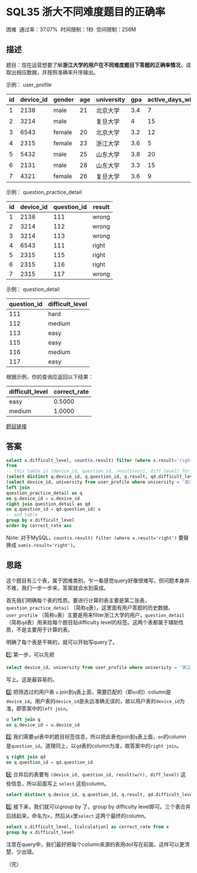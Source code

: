 # SQL35 浙大不同难度题目的正确率

困难  通过率：37.07%  时间限制：1秒  空间限制：256M

## 描述

题目：现在运营想要了解**浙江大学的用户在不同难度题目下答题的正确率情况**，请取出相应数据，并按照准确率升序输出。

示例： user_profile

| id  | device_id | gender | age | university | gpa | active_days_within_30 | question_cnt | answer_cnt |
| --- | --------- | ------ | --- | ---------- | --- | --------------------- | ------------ | ---------- |
| 1   | 2138      | male   | 21  | 北京大学       | 3.4 | 7                     | 2            | 12         |
| 2   | 3214      | male   |     | 复旦大学       | 4   | 15                    | 5            | 25         |
| 3   | 6543      | female | 20  | 北京大学       | 3.2 | 12                    | 3            | 30         |
| 4   | 2315      | female | 23  | 浙江大学       | 3.6 | 5                     | 1            | 2          |
| 5   | 5432      | male   | 25  | 山东大学       | 3.8 | 20                    | 15           | 70         |
| 6   | 2131      | male   | 28  | 山东大学       | 3.3 | 15                    | 7            | 13         |
| 7   | 4321      | female | 26  | 复旦大学       | 3.6 | 9                     | 6            | 52         |

示例： question_practice_detail

| id  | device_id | question_id | result |
| --- | --------- | ----------- | ------ |
| 1   | 2138      | 111         | wrong  |
| 2   | 3214      | 112         | wrong  |
| 3   | 3214      | 113         | wrong  |
| 4   | 6543      | 111         | right  |
| 5   | 2315      | 115         | right  |
| 6   | 2315      | 116         | right  |
| 7   | 2315      | 117         | wrong  |

示例： question_detail

| question_id | difficult_level |
| ----------- | --------------- |
| 111         | hard            |
| 112         | medium          |
| 113         | easy            |
| 115         | easy            |
| 116         | medium          |
| 117         | easy            |

根据示例，你的查询应返回以下结果：

| difficult_level | correct_rate |
| --------------- | ------------ |
| easy            | 0.5000       |
| medium          | 1.0000       |

[题目链接](https://www.nowcoder.com/practice/d8a4f7b1ded04948b5435a45f03ead8c)

## 答案

```sql
select x.difficult_level, count(x.result) filter (where x.result='right')/count(x.result)::float as correct_rate
from
-- this table is (device_id, question_id, result(w/r), diff_level) for ZJU users
(select distinct q.device_id, q.question_id, q.result, qd.difficult_level from
(select device_id, university from user_profile where university = '浙江大学') as u
left join 
question_practice_detail as q
on q.device_id = u.device_id
right join question_detail as qd
on q.question_id = qd.question_id) x
-- end table
group by x.difficult_level
order by correct_rate asc
```

Note: 对于MySQL，`count(x.result) filter (where x.result='right')` 要替换成 `sum(x.result='right')`。

## 思路

这个题目有三个表，属于困难类别，乍一看感觉query好像很难写，但问题本身并不难，我们一步一步来，答案就会水到渠成。

首先我们明确每个表的性质。要进行计算的表主要是第二张表，`question_practice_detail` （简称`q`表），这里面有用户答题的历史数据。`user_profile` （简称`u`表）主要是用来filter浙江大学的用户，`question_detail` （简称`qd`表）用来给每个题目贴difficulty level的标签。这两个表都属于辅助性质，不是主要用于计算的表。

明确了每个表是干嘛的，就可以开始写query了。

1️⃣ 第一步，可以先把 

```sql
select device_id, university from user_profile where university = '浙江大学'
```

写上。这是最容易的。

2️⃣ 把筛选过的用户表 `u` join到`q`表上面，需要匹配的（即`on`的）column是`device_id`。用户表的`device_id`是永远准确无误的，故以用户表的`device_id`为准，即答案中的`left join`。

```sql
u left join q
on q.device_id = u.device_id
```

3️⃣ 我们需要`qd`表中的题目标签信息，所以把此表也join到`q`表上面，`on`的column是`question_id`。道理同上，以`qd`表的column为准，故答案中的`right join`。

```sql
q right join qd
on q.question_id = qd.question_id
```

4️⃣ 合并后的表要有 `(device_id, question_id, result(w/r), diff_level)` 这些信息，所以前面写上 `select` 这些column。

```sql
select distinct q.device_id, q.question_id, q.result, qd.difficult_level from x
```

5️⃣ 接下来，我们就可以group by 了。group by difficulty level即可。三个表合并后括起来，命名为`x`，然后从`x`里`select` 这两个最终的column。

```sql
select x.difficult_level, [calculation] as correct_rate from x
group by x.difficult_level
```

注意在query中，我们最好把每个column来源的表用dot写在前面，这样可以更清楚、少出错。

（完）
